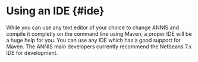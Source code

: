 Using an IDE  {#ide}
========

While you can use any text editor of your choice to change ANNIS and compile
it completly on the command line using Maven, a proper IDE will be a huge help
for you. You can use any IDE which has a good support for Maven. The ANNIS
main developers currently recommend the Netbeans 7.x IDE for development.
